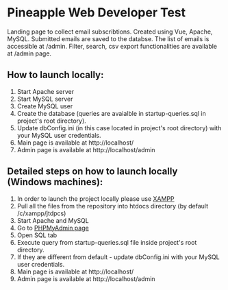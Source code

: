 # Pineapple Web Developer Test
Landing page to collect email subscribtions. Created using Vue, Apache, MySQL.
Submitted emails are saved to the databse. The list of emails is accessible at /admin.
Filter, search, csv export functionalities are available at /admin page.

## How to launch locally:
1. Start Apache server
2. Start MySQL server
3. Create MySQL user
4. Create the database (queries are avaialble in startup-queries.sql in project's root directory).
5. Update dbConfig.ini (in this case located in project's root directory) with your MySQL user credentials.
6. Main page is available at http://localhost/
8. Admin page is available at http://localhost/admin

## Detailed steps on how to launch locally (Windows machines):
1. In order to launch the project locally please use [XAMPP](https://www.apachefriends.org/index.html)
2. Pull all the files from the repository into htdocs directory (by default /c/xampp/jtdpcs)
3. Start Apache and MySQL
4. Go to [PHPMyAdmin page](http://localhost/phpmyadmin/index.php)
5. Open SQL tab
6. Execute query from startup-queries.sql file inside project's root directory.
7. If they are different from default - update dbConfig.ini with your MySQL user credentials.
8. Main page is available at http://localhost/
9. Admin page is available at http://localhost/admin

